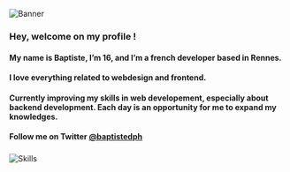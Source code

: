 ![Banner](https://i.ibb.co/LhsG1mX/banniere.jpg)
### Hey, welcome on my profile !
#### My name is Baptiste, I’m 16, and I’m a french developer based in Rennes.
#### I love everything related to webdesign and frontend. 

#### Currently improving my skills in web developement, especially about backend development. Each day is an opportunity for me to expand my knowledges.
#### Follow me on Twitter [@baptistedph](https://twitter.com/baptistedph)
###
![Skills](https://i.ibb.co/tJZBVcN/skills.jpg)

